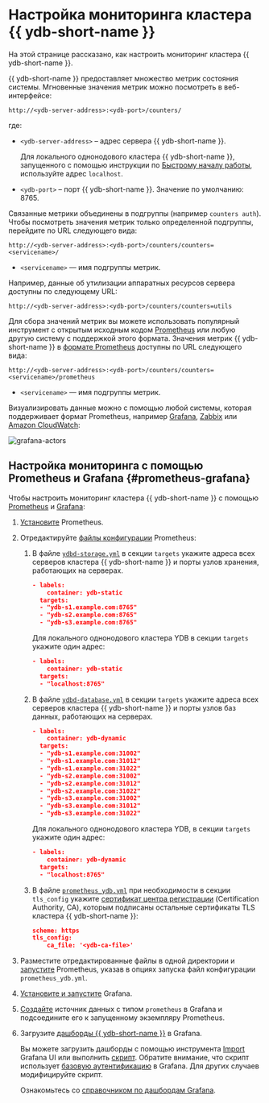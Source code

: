 # Настройка мониторинга кластера {{ ydb-short-name }}

На этой странице рассказано, как настроить мониторинг кластера {{ ydb-short-name }}.

{{ ydb-short-name }} предоставляет множество метрик состояния системы. Мгновенные значения метрик можно посмотреть в веб-интерфейсе:

```text
http://<ydb-server-address>:<ydb-port>/counters/
```

где:

- `<ydb-server-address>` – адрес сервера {{ ydb-short-name }}.

  Для локального однонодового кластера {{ ydb-short-name }}, запущенного с помощью инструкции по [Быстрому началу работы](../../quickstart.md), используйте адрес `localhost`.

- `<ydb-port>` – порт {{ ydb-short-name }}. Значение по умолчанию: 8765.

Связанные метрики объединены в подгруппы (например `counters auth`). Чтобы посмотреть значения метрик только определенной подгруппы, перейдите по URL следующего вида:

```text
http://<ydb-server-address>:<ydb-port>/counters/counters=<servicename>/
```

- `<servicename>` — имя подгруппы метрик.

Например, данные об утилизации аппаратных ресурсов сервера доступны по следующему URL:

```text
http://<ydb-server-address>:<ydb-port>/counters/counters=utils
```

Для сбора значений метрик вы можете использовать популярный инструмент с открытым исходным кодом [Prometheus](https://prometheus.io/) или любую другую систему с поддержкой этого формата. Значения метрик {{ ydb-short-name }} в [формате Prometheus](https://prometheus.io/docs/instrumenting/exposition_formats/) доступны по URL следующего вида:

```text
http://<ydb-server-address>:<ydb-port>/counters/counters=<servicename>/prometheus
```

- `<servicename>` — имя подгруппы метрик.

Визуализировать данные можно с помощью любой системы, которая поддерживает формат Prometheus, например [Grafana](https://grafana.com/), [Zabbix](https://www.zabbix.com/ru/) или [Amazon CloudWatch](https://aws.amazon.com/ru/cloudwatch/):

![grafana-actors](../../_assets/grafana-actors.png)

## Настройка мониторинга с помощью Prometheus и Grafana {#prometheus-grafana}

Чтобы настроить мониторинг кластера {{ ydb-short-name }} с помощью [Prometheus](https://prometheus.io/) и [Grafana](https://grafana.com/):

1. [Установите](https://prometheus.io/docs/prometheus/latest/getting_started) Prometheus.

1. Отредактируйте [файлы конфигурации](https://github.com/ydb-platform/ydb/tree/main/ydb/deploy/prometheus) Prometheus:

    1. В файле [`ydbd-storage.yml`](https://github.com/ydb-platform/ydb/tree/main/ydb/deploy/prometheus/ydbd-storage.yml) в секции `targets` укажите адреса всех серверов кластера {{ ydb-short-name }} и порты узлов хранения, работающих на серверах.

        ```json
        - labels:
            container: ydb-static
          targets:
          - "ydb-s1.example.com:8765"
          - "ydb-s2.example.com:8765"
          - "ydb-s3.example.com:8765"
        ```

        Для локального однонодового кластера YDB в секции `targets` укажите один адрес:

        ```json
        - labels:
            container: ydb-static
          targets:
          - "localhost:8765"
        ```

    1. В файле [`ydbd-database.yml`](https://github.com/ydb-platform/ydb/tree/main/ydb/deploy/prometheus/ydbd-database.yml) в секции `targets` укажите адреса всех серверов кластера {{ ydb-short-name }} и порты узлов баз данных, работающих на серверах.

        ```json
        - labels:
            container: ydb-dynamic
          targets:
          - "ydb-s1.example.com:31002"
          - "ydb-s1.example.com:31012"
          - "ydb-s1.example.com:31022"
          - "ydb-s2.example.com:31002"
          - "ydb-s2.example.com:31012"
          - "ydb-s2.example.com:31022"
          - "ydb-s3.example.com:31002"
          - "ydb-s3.example.com:31012"
          - "ydb-s3.example.com:31022"
        ```

        Для локального однонодового кластера YDB, в секции `targets` укажите один адрес:

        ```json
        - labels:
            container: ydb-dynamic
          targets:
          - "localhost:8765"
        ```

    1. В файле [`prometheus_ydb.yml`](https://github.com/ydb-platform/ydb/tree/main/ydb/deploy/prometheus/prometheus_ydb.yml) при необходимости в секции `tls_config` укажите [сертификат центра регистрации](../deployment-options/manual/initial-deployment.md#tls-certificates) (Certification Authority, CA), которым подписаны остальные сертификаты TLS кластера {{ ydb-short-name }}:

       ```json
       scheme: https
       tls_config:
           ca_file: '<ydb-ca-file>'
       ```

1. Разместите отредактированные файлы в одной директории и [запустите](https://prometheus.io/docs/prometheus/latest/getting_started/#starting-prometheus) Prometheus, указав в опциях запуска файл конфигурации `prometheus_ydb.yml`.

1. [Установите и запустите](https://grafana.com/docs/grafana/latest/getting-started/getting-started/) Grafana.

1. [Создайте](https://prometheus.io/docs/visualization/grafana/#creating-a-prometheus-data-source) источник данных с типом `prometheus` в Grafana и подсоедините его к запущенному экземпляру Prometheus.

1. Загрузите [дашборды {{ ydb-short-name }}](https://github.com/ydb-platform/ydb/tree/main/ydb/deploy/helm/ydb-prometheus/dashboards) в Grafana.

    Вы можете загрузить дашборды с помощью инструмента [Import](https://grafana.com/docs/grafana/latest/dashboards/export-import/#import-dashboard) Grafana UI или выполнить [скрипт](https://github.com/ydb-platform/ydb/tree/main/ydb/deploy/grafana_dashboards/local_upload_dashboards.sh). Обратите внимание, что скрипт использует [базовую аутентификацию](https://grafana.com/docs/grafana/latest/http_api/create-api-tokens-for-org/#authentication) в Grafana. Для других случаев модифицируйте скрипт.

    Ознакомьтесь со [справочником по дашбордам Grafana](../../reference/observability/metrics/grafana-dashboards.md).
